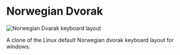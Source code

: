 # Norwegian Dvorak

![Norwegian Dvarak keyboard layout][1]

A clone of the Linux default Norwegian dvorak keyboard layout for windows.

[1]: https://raw.github.com/Thhethssmuz/Norwegian-Dvorak/master/Norwegian%20Dvorak.png
